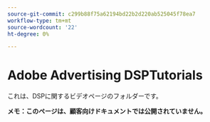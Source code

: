 ```yaml
---
source-git-commit: c299b88f75a62194bd22b2d220ab525045f78ea7
workflow-type: tm+mt
source-wordcount: '22'
ht-degree: 0%

---
```

# Adobe Advertising DSPTutorials

これは、DSPに関するビデオページのフォルダーです。

**メモ：このページは、顧客向けドキュメントでは公開されていません。**
